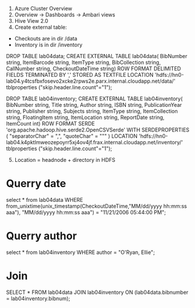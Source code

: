 1. Azure Cluster Overview
2. Overview -> Dashboards -> Ambari views
3. Hive View 2.0
4. Create external table:

- Checkouts are in dir /data
- Inventory is in dir /inventory

DROP TABLE lab04data;
CREATE EXTERNAL TABLE lab04data(
    BibNumber string,
    ItemBarcode string,
    ItemType string,
    BibCollection string,
    CallNumber string,
    CheckoutDateTime string)
ROW FORMAT DELIMITED
FIELDS TERMINATED BY ','
STORED AS TEXTFILE
LOCATION 'hdfs://hn0-lab04.y4tcsfbxfosevo2xcke2rpws2e.parx.internal.cloudapp.net/data/'
tblproperties ("skip.header.line.count"="1");

DROP TABLE lab04inventory;
CREATE EXTERNAL TABLE lab04inventory(
    BibNumber string,
    Title string,
    Author string,
    ISBN string,
    PublicationYear string,
    Publisher string,
    Subjects string,
    ItemType string,
    ItemCollection string,
    FloatingItem string,
    ItemLocation string,
    ReportDate string,
    ItemCount int)
ROW FORMAT SERDE 'org.apache.hadoop.hive.serde2.OpenCSVSerde'
WITH SERDEPROPERTIES (
   "separatorChar" = ",",
   "quoteChar"     = "\""
) 
LOCATION 'hdfs://hn0-lab04.k4pktlmweozepoyrr5xj4ov4jf.frax.internal.cloudapp.net/inventory/'
tblproperties ("skip.header.line.count"="1");

5. Location = headnode + directory in HDFS

# Querry date
select *
from lab04data
WHERE from_unixtime(unix_timestamp(CheckoutDateTime,"MM/dd/yyyy hh:mm:ss aaa"), "MM/dd/yyyy hh:mm:ss aaa") = "11/21/2006 05:44:00 PM";

# Querry author
select * 
from lab04inventory
WHERE author = "O'Ryan, Ellie";

# Join
SELECT *
FROM lab04data
JOIN lab04inventory ON (lab04data.bibnumber = lab04inventory.bibnum);

